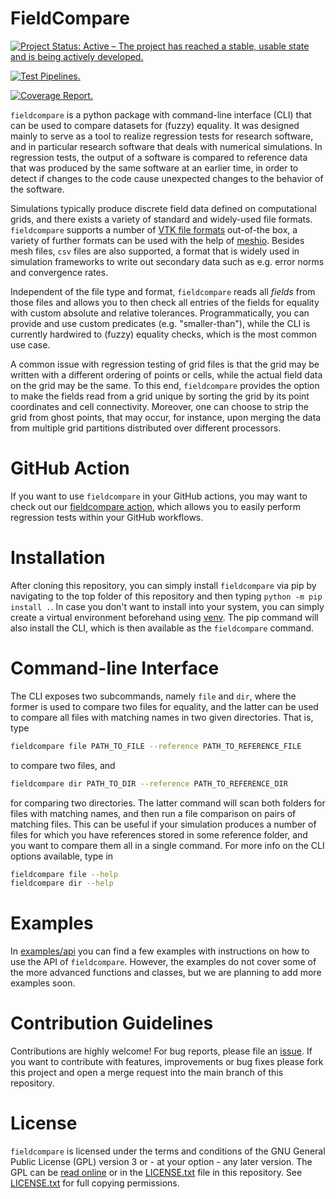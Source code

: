 # FieldCompare

[![Project Status: Active – The project has reached a stable, usable state and is being actively developed.](https://www.repostatus.org/badges/latest/active.svg)](https://www.repostatus.org/#active)

[![Test Pipelines.](https://gitlab.com/dglaeser/fieldcompare/badges/main/pipeline.svg)](https://gitlab.com/dglaeser/fieldcompare/-/pipelines?page=1&scope=all&ref=main)

[![Coverage Report.](https://gitlab.com/dglaeser/fieldcompare/badges/main/coverage.svg)](https://dglaeser.gitlab.io/fieldcompare/)


`fieldcompare` is a python package with command-line interface (CLI) that can be used to compare
datasets for (fuzzy) equality. It was designed mainly to serve as a tool to realize regression tests
for research software, and in particular research software that deals with numerical simulations.
In regression tests, the output of a software is compared to reference data that was produced by
the same software at an earlier time, in order to detect if changes to the code cause unexpected
changes to the behavior of the software.

Simulations typically produce discrete field data defined on computational grids, and there exists
a variety of standard and widely-used file formats. `fieldcompare` supports a number of
[VTK file formats](https://kitware.github.io/vtk-examples/site/VTKFileFormats/) out-of-the box,
a variety of further formats can be used with the help of [meshio](https://github.com/nschloe/meshio).
Besides mesh files, `csv` files are also supported, a format that is widely used in simulation
frameworks to write out secondary data such as e.g. error norms and convergence rates.

Independent of the file type and format, `fieldcompare` reads all _fields_ from those files and allows
you to then check all entries of the fields for equality with custom absolute and relative tolerances.
Programmatically, you can provide and use custom predicates (e.g. "smaller-than"), while the
CLI is currently hardwired to (fuzzy) equality checks, which is the most common use case.

A common issue with regression testing of grid files is that the grid may be written with a different
ordering of points or cells, while the actual field data on the grid may be the same. To this end,
`fieldcompare` provides the option to make the fields read from a grid unique by sorting the grid
by its point coordinates and cell connectivity. Moreover, one can choose to strip the grid from
ghost points, that may occur, for instance, upon merging the data from multiple grid partitions
distributed over different processors.


# GitHub Action

If you want to use `fieldcompare` in your GitHub actions, you may want to check out our
[fieldcompare action](https://github.com/dglaeser/action-field-compare), which allows you to easily
perform regression tests within your GitHub workflows.


# Installation

After cloning this repository, you can simply install `fieldcompare` via pip by navigating to the top
folder of this repository and then typing `python -m pip install .`. In case you don't want to install
into your system, you can simply create a virtual environment beforehand using [venv](https://docs.python.org/3/library/venv.html).
The pip command will also install the CLI, which is then available as the `fieldcompare` command.


# Command-line Interface

The CLI exposes two subcommands, namely `file` and `dir`, where the former is used to compare two files
for equality, and the latter can be used to compare all files with matching names in two given directories.
That is, type

```sh
fieldcompare file PATH_TO_FILE --reference PATH_TO_REFERENCE_FILE
```

to compare two files, and


```sh
fieldcompare dir PATH_TO_DIR --reference PATH_TO_REFERENCE_DIR
```

for comparing two directories. The latter command will scan both folders for files with matching names,
and then run a file comparison on pairs of matching files. This can be useful if your simulation produces
a number of files for which you have references stored in some reference folder, and you want to compare
them all in a single command. For more info on the CLI options available, type in

```sh
fieldcompare file --help
fieldcompare dir --help
```


# Examples

In [examples/api](examples/api) you can find a few examples with instructions on how to use the API of `fieldcompare`.
However, the examples do not cover some of the more advanced functions and classes, but we are planning
to add more examples soon.


# Contribution Guidelines

Contributions are highly welcome! For bug reports, please file an [issue](https://gitlab.com/dglaeser/fieldcompare/-/issues).
If you want to contribute with features, improvements or bug fixes please fork this project and open
a merge request into the main branch of this repository.


# License

`fieldcompare` is licensed under the terms and conditions of the GNU General
Public License (GPL) version 3 or - at your option - any later version. The GPL
can be [read online](https://www.gnu.org/licenses/gpl-3.0.en.html) or in the
[LICENSE.txt](LICENSE.txt) file in this repository. See [LICENSE.txt](LICENSE.txt)
for full copying permissions.
